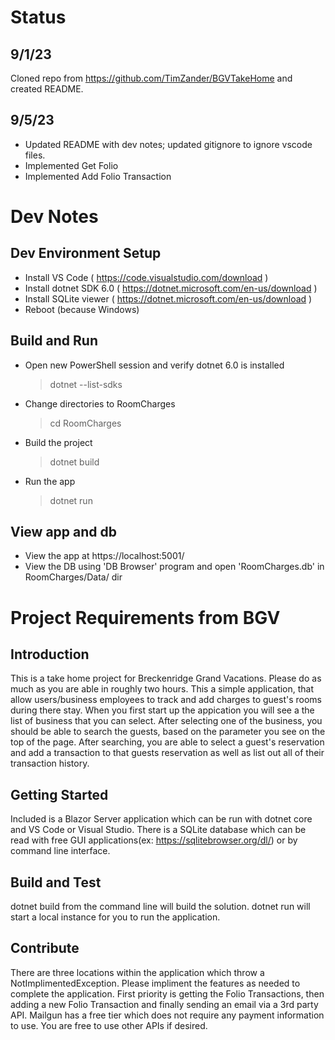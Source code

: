 # Status

## 9/1/23
Cloned repo from https://github.com/TimZander/BGVTakeHome and created README.

## 9/5/23
- Updated README with dev notes; updated gitignore to ignore vscode files.
- Implemented Get Folio
- Implemented Add Folio Transaction

# Dev Notes

## Dev Environment Setup
- Install VS Code ( https://code.visualstudio.com/download )
- Install dotnet SDK 6.0 ( https://dotnet.microsoft.com/en-us/download )
- Install SQLite viewer ( https://dotnet.microsoft.com/en-us/download )
- Reboot (because Windows)

## Build and Run
- Open new PowerShell session and verify dotnet 6.0 is installed
  > dotnet --list-sdks
- Change directories to RoomCharges
  > cd RoomCharges
- Build the project
  > dotnet build
- Run the app
  > dotnet run

## View app and db
- View the app at https://localhost:5001/
- View the DB using 'DB Browser' program and open 'RoomCharges.db' in RoomCharges/Data/ dir

# Project Requirements from BGV

## Introduction
This is a take home project for Breckenridge Grand Vacations. Please do as much as you are able in roughly two hours. This a simple application, that allow users/business employees to track and add charges to guest's rooms during there stay. When you first start up the appication you will see a the list of business that you can select. After selecting one of the business, you should be able to search the guests, based on the parameter you see on the top of the page. After searching, you are able to select a guest's reservation and add a transaction to that guests reservation as well as list out all of their transaction history.

## Getting Started
Included is a Blazor Server application which can be run with dotnet core and VS Code or Visual Studio.
There is a SQLite database which can be read with free GUI applications(ex: https://sqlitebrowser.org/dl/) or by command line interface.

## Build and Test
dotnet build from the command line will build the solution. dotnet run will start a local instance for you to run the application.

## Contribute
There are three locations within the application which throw a NotImplimentedException. Please impliment the features as needed to complete the application.
First priority is getting the Folio Transactions, then adding a new Folio Transaction and finally sending an email via a 3rd party API. Mailgun has a free tier which does not require any payment information to use. You are free to use other APIs if desired.
